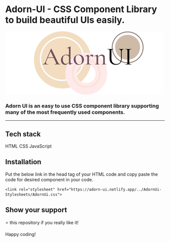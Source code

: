 # Adorn-UI - CSS Component Library to build beautiful UIs easily.

![doc-img](adorn-ui-doc-img.png)

### Adorn UI is an easy to use CSS component library supporting many of the most frequently used components.

__________________________________________________________________



## Tech stack
HTML 
CSS 
JavaScript

## Installation
Put the below link in the head tag of your HTML code and copy paste the code for desired component in your code.

```
<link rel="stylesheet" href="https://adorn-ui.netlify.app/../AdornUi-Stylesheets/AdornUi.css">
```

 


## Show your support
⭐ this repository if you really like it!

Happy coding!
